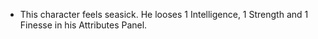 - This character feels seasick. He looses 1 Intelligence, 1 Strength and 1 Finesse in his Attributes Panel.